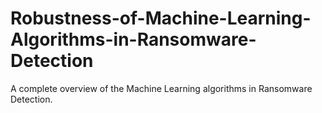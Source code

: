 # Robustness-of-Machine-Learning-Algorithms-in-Ransomware-Detection
A complete overview of the Machine Learning algorithms in Ransomware Detection. 
